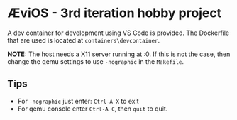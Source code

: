 # ÆviOS - 3rd iteration hobby project

A dev container for development using VS Code is provided. The Dockerfile that are used is located at `containers\devcontainer`.

**NOTE:** The host needs a X11 server running at :0. If this is not the case, then change the qemu settings to use `-nographic` in the `Makefile`.

## Tips

 - For `-nographic` just enter: `Ctrl-A X` to exit
 - For qemu console enter `Ctrl-A C`, then `quit` to quit.
